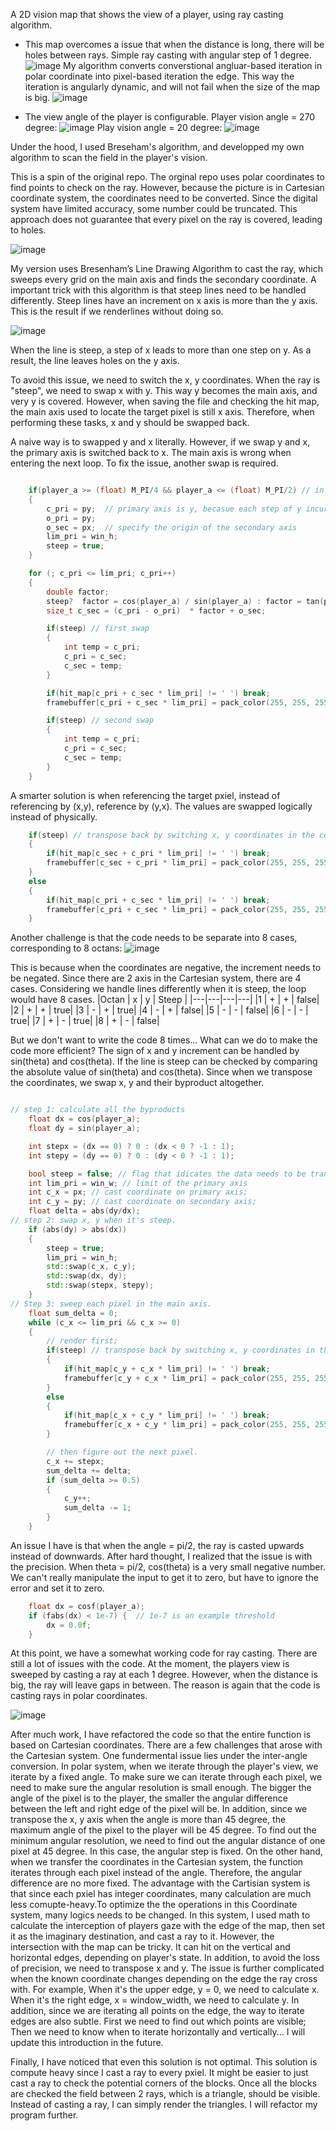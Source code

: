 A 2D vision  map that shows the view of a player, using ray casting algorithm. 
- This map overcomes a issue that when the distance is long, there will be holes between rays.
Simple ray casting with angular step of 1 degree. 
![image](https://github.com/user-attachments/assets/419cc22b-facc-48ae-af04-99d25663e923)
My algorithm converts converstional angluar-based iteration in polar coordinate into pixel-based iteration the edge. This way the iteration is angularly dynamic, and will not fail when the size of the map is big.
![image](https://github.com/user-attachments/assets/6fc1e420-2658-4910-8bf4-3ebcafcc3887)

- The view angle of the player is configurable.
Player vision angle =  270 degree:
![image](https://github.com/user-attachments/assets/64d75067-9afe-493f-82b8-1ae898a840c6)
Play vision angle = 20 degree:
![image](https://github.com/user-attachments/assets/281782ca-cf66-4c73-9611-ffd1b6fe7300)

Under the hood, I used Breseham's algorithm, and developped my own algorithm to scan the field in the player's vision. 

This is a spin of the original repo.
The orginal repo uses polar coordinates to find points to check on the ray. However, because the picture is in Cartesian coordinate system, the coordinates need to be converted. Since the digital system have limited accuracy, some number could be truncated. This approach does not guarantee that every pixel on the ray is covered, leading to holes.

![image](https://github.com/user-attachments/assets/ad466ac2-0e34-4dbe-ac56-4fa154ab90c4)

My version uses Bresenham’s Line Drawing Algorithm to cast the ray, which sweeps every grid on the main axis and finds the secondary coordinate. 
A important trick with this algorithm is that steep lines need to be handled differently. Steep lines have an increment on x axis is more than the y axis. This is the result if we renderlines without doing so.

![image](https://github.com/user-attachments/assets/c37a41e3-ae02-43d0-8887-b20c900ffa37)

When the line is steep, a step of x leads to more than one step on y. As a result, the line leaves holes on the y axis. 

To avoid this issue, we need to switch the x, y coordinates.  When the ray is "steep", we need to swap x with y. This way y becomes the main axis, and very y is covered. However, when saving the file and checking the hit map, the main axis used to locate the target pixel is still x axis. Therefore, when performing these tasks, x and y should be swapped back. 

A naive way is to swapped y and x literally. However, if we swap y and x, the primary axis is switched back to x. The main axis is wrong when entering the next loop. To fix the issue, another swap is required. 

``` cpp

    if(player_a >= (float) M_PI/4 && player_a <= (float) M_PI/2) // in octan 2, the line is steep
    {
        c_pri = py;  // primary axis is y, becasue each step of y incurrs delta x <1.
        o_pri = py;
        o_sec = px;  // specify the origin of the secondary axis
        lim_pri = win_h;
        steep = true;
    }

    for (; c_pri <= lim_pri; c_pri++) 
    {   
        double factor;
        steep?  factor = cos(player_a) / sin(player_a) : factor = tan(player_a);
        size_t c_sec = (c_pri - o_pri)  * factor + o_sec;

        if(steep) // first swap
        {
            int temp = c_pri;
            c_pri = c_sec;
            c_sec = temp;
        }

        if(hit_map[c_pri + c_sec * lim_pri] != ' ') break;
        framebuffer[c_pri + c_sec * lim_pri] = pack_color(255, 255, 255); // segfalut

        if(steep) // second swap
        {
            int temp = c_pri;
            c_pri = c_sec;
            c_sec = temp;
        }
    }
```

A smarter solution is when referencing the target pxiel, instead of referencing by (x,y), reference by (y,x). The values are swapped logically instead of physically.

``` cpp
    if(steep) // transpose back by switching x, y coordinates in the coordinate reference.
    {
        if(hit_map[c_sec + c_pri * lim_pri] != ' ') break;
        framebuffer[c_sec + c_pri * lim_pri] = pack_color(255, 255, 255);
    }
    else
    {
        if(hit_map[c_pri + c_sec * lim_pri] != ' ') break;
        framebuffer[c_pri + c_sec * lim_pri] = pack_color(255, 255, 255); 
    }   
```

Another challenge is that the code needs to be separate into 8 cases, corresponding to 8 octans:
![image](https://github.com/user-attachments/assets/04540181-d889-4851-9548-3222b37bb5e3)

This is because when the coordinates are negative, the increment needs to be negated. Since there are 2 axis in the Cartesian system, there are 4 cases. Considering we handle lines differently when it is steep, the loop would have 8 cases. 
|Octan | x | y | Steep |
|---|---|---|---|
|1 | + | + | false|
|2 | + | + | true|
|3 | - | + | true|
|4 | - | + | false|
|5 | - | - | false|
|6 | - | - | true|
|7 | + | - | true|
|8 | + | - | false|



But we don't want to write the code 8 times... What can we do to make the code more efficient?
The sign of x and y increment can be handled by sin(theta) and cos(theta). 
If the line is steep can be checked by comparing the absolute value of sin(theta) and cos(theta). 
Since when we transpose the coordinates, we swap x, y and their byproduct altogether. 
``` cpp

// step 1: calculate all the byproducts
    float dx = cos(player_a);
    float dy = sin(player_a);

    int stepx = (dx == 0) ? 0 : (dx < 0 ? -1 : 1);
    int stepy = (dy == 0) ? 0 : (dy < 0 ? -1 : 1);

    bool steep = false; // flag that idicates the data needs to be transposed.
    int lim_pri = win_w; // limit of the primary axis
    int c_x = px; // cast coordinate on primary axis;
    int c_y = py; // cast coordinate on secondary axis;
    float delta = abs(dy/dx);
// step 2: swap x, y when it's steep.
    if (abs(dy) > abs(dx)) 
    {
        steep = true;
        lim_pri = win_h;
        std::swap(c_x, c_y);
        std::swap(dx, dy);
        std::swap(stepx, stepy);
    }
// Step 3: sweep each pixel in the main axis.
    float sum_delta = 0;
    while (c_x <= lim_pri && c_x >= 0)
    {   
        // render first;
        if(steep) // transpose back by switching x, y coordinates in the coordinate reference.
        {
            if(hit_map[c_y + c_x * lim_pri] != ' ') break;
            framebuffer[c_y + c_x * lim_pri] = pack_color(255, 255, 255); // segfalut
        }
        else
        {
            if(hit_map[c_x + c_y * lim_pri] != ' ') break;
            framebuffer[c_x + c_y * lim_pri] = pack_color(255, 255, 255); // segfalut
        }

        // then figure out the next pixel.
        c_x += stepx;
        sum_delta += delta;
        if (sum_delta >= 0.5)
        {
            c_y++;
            sum_delta -= 1;
        }
    }
```
An issue I have is that when the angle = pi/2, the ray is casted upwards instead of downwards. After hard thought, I realized that the issue is with the precision. When theta = pi/2, cos(theta) is a very small negative number. We can't really manipulate the input to get it to zero, but have to ignore the error and set it to zero.

``` cpp
    float dx = cosf(player_a);
    if (fabs(dx) < 1e-7) {  // 1e-7 is an example threshold
        dx = 0.0f;
    }
```
At this point, we have a somewhat working code for ray casting. There are still a lot of issues with the code. At the moment, the players view is sweeped by casting a ray at each 1 degree. However, when the distance is big, the ray will leave gaps in between. The reason is again that the code is casting rays in polar coordinates.

![image](https://github.com/user-attachments/assets/2f3fd492-f05b-4f9a-a03c-81fd6bab2142)

After much work, I have refactored the code so that the entire function is based on Cartesian coordinates. 
There are a few challenges that arose with the Cartesian system. 
One fundermental issue lies under the inter-angle conversion. In polar system, when we iterate through the player's view, we iterate by a fixed angle. To make sure we can iterate through each pixel, we need to make sure the angular resolution is small enough. The bigger the angle of the pixel is to the player, the smaller the angular difference between the left and right edge of the pixel will be. In addition, since we transpose the x, y axis when the angle is more than 45 degree, the maximum angle of the pixel to the player will be 45 degree. To find out the minimum angular resolution, we need to find out the angular distance of one pixel at 45 degree. In this case, the angular step is fixed. 
On the other hand, when we transfer the coordinates in the Cartesian system, the function iterates through each pixel instead of the angle. Therefore, the angular difference are no more fixed. The advantage with the Cartisian system is that since each pxiel has integer coordinates, many calculation are much less comupte-heavy.To optimize the the operations in this Coordinate system, many logics needs to be changed.
In this system, I used math to calculate the interception of players gaze with the edge of the map, then set it as the imaginary destination, and cast a ray to it. However, the intersection with the map can be tricky. It can hit on the vertical and horizontal edges, depending on player's state. In addition, to avoid the loss of precision, we need to transpose x and y. The issue is further complicated when the known coordinate changes depending on the edge the ray cross with. For example, When it's the upper edge, y = 0, we need to calculate x. When it's the right edge, x = window_width, we need to calculate y. 
In addition, since we are iterating all points on the edge, the way to iterate edges are also subtle. First we need to find out which points are visible; Then we need to know when to iterate horizontally and vertically...
I will update this introduction in the future.

Finally, I have noticed that even this solution is not optimal. This solution is compute heavy since I cast a ray to every pxiel. It might be easier to just cast a ray to check the potential corners of the blocks. Once all the blocks are checked the field between 2 rays, which is a triangle, should be visible. Instead of casting a ray, I can simply render the triangles. I will refactor my program further. 
